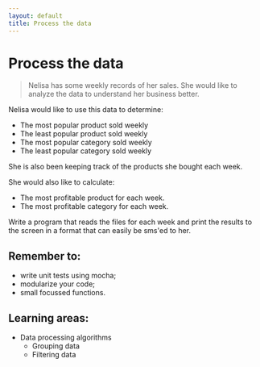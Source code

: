 ```yaml
---
layout: default
title: Process the data
---
```


# Process the data

> Nelisa has some weekly records of her sales. She would like to analyze the data to understand her business better.

Nelisa would like to use this data to determine:

* The most popular product sold weekly
* The least popular product sold weekly
* The most popular category sold weekly
* The least popular category sold weekly

She is also been keeping track of the products she bought each week.

She would also like to calculate:

* The most profitable product for each week.
* The most profitable category for each week.

Write a program that reads the files for each week and print the results to the screen in a format that can easily be sms'ed to her.

## Remember to:

* write unit tests using mocha;
* modularize your code;
* small focussed functions.

##  Learning areas:

* Data processing algorithms
    * Grouping data
    * Filtering data
